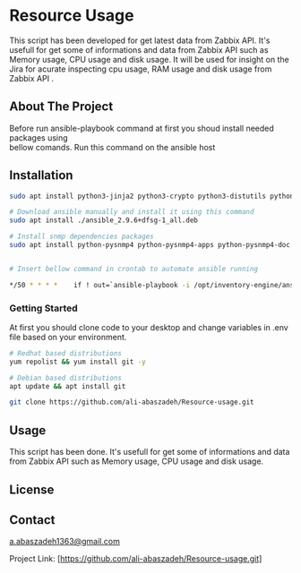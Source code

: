 # Resource Usage
This script has been developed for get latest data from Zabbix API. It's usefull for get some of informations and data from Zabbix API such as Memory usage, CPU usage and disk usage.
It will be used for insight on the Jira for acurate inspecting cpu usage, RAM usage and disk usage from Zabbix API .

## About The Project

Before run ansible-playbook command at first you shoud install needed packages using\
bellow comands. Run this command on the ansible host


## Installation

```bash
sudo apt install python3-jinja2 python3-crypto python3-distutils python3-dnspython python3-httplib2 python3-netaddr python3-argcomplete python3-jmespath python3-kerberos python3-libcloud python3-selinux python3-winrm python3-xmltodict -y

# Download ansible manually and install it using this command
sudo apt install ./ansible_2.9.6+dfsg-1_all.deb

# Install snmp dependencies packages
sudo apt install python-pysnmp4 python-pysnmp4-apps python-pysnmp4-doc -y


# Insert bellow command in crontab to automate ansible running

*/50 * * * *    if ! out=`ansible-playbook -i /opt/inventory-engine/ansible/inventory/cloud.inventory /opt/inventory-engine/ansible/build_inventory.yml`; then echo $out; fi
```

### Getting Started

At first you should clone code to your desktop and change variables in .env file based on your environment.

```bash
# Redhat based distributions
yum repolist && yum install git -y 

# Debian based distributions
apt update && apt install git

git clone https://github.com/ali-abaszadeh/Resource-usage.git
```


## Usage
This script has been done. It's usefull for get some of informations and data from Zabbix API such as Memory usage, CPU usage and disk usage.

## License



## Contact

a.abaszadeh1363@gmail.com

Project Link: [https://github.com/ali-abaszadeh/Resource-usage.git]
